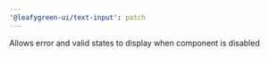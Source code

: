 ```yaml
---
'@leafygreen-ui/text-input': patch
---
```


Allows error and valid states to display when component is disabled
